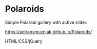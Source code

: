 # Polaroids
Simple Polaroid gallery with active slider.

https://adriansmuzniak.github.io/Polaroids/

HTML/CSS/jQuery